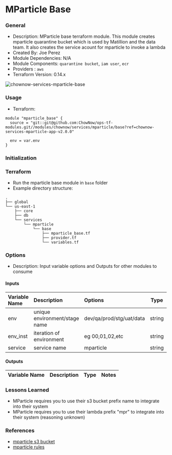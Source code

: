 # MParticle Base

### General

* Description: MParticle base terraform module. This module creates mparticle quarantine bucket which is used by Matillion and the data team. It also creates the service acount for mparticle to invoke a lambda
* Created By: Joe Perez
* Module Dependencies: N/A
* Module Components: `quarantine bucket`, `iam user`, `ecr`
* Providers : `aws`
* Terraform Version: 0.14.x

![chownow-services-mparticle-base](https://github.com/ChowNow/ops-tf-modules/workflows/chownow-services-mparticle-base/badge.svg)

### Usage

* Terraform:

```hcl
module "mparticle_base" {
  source = "git::git@github.com:ChowNow/ops-tf-modules.git//modules/chownow/services/mparticle/base?ref=chownow-services-mparticle-app-v2.0.0"

  env = var.env
}
```



### Initialization

### Terraform

* Run the mparticle base module in `base` folder
* Example directory structure:
```
.
├── global
└── us-east-1
    ├── core
    ├── db
    └── services
        └── mparticle
            └── base
                ├── mparticle_base.tf
                ├── provider.tf
                └── variables.tf
```

### Options

* Description: Input variable options and Outputs for other modules to consume

#### Inputs

| Variable Name | Description                   | Options                  |  Type  | Required? | Notes |
| :------------ | :---------------------------- | :----------------------- | :----: | :-------: | :---- |
| env           | unique environment/stage name | dev/qa/prod/stg/uat/data | string |    Yes    | N/A   |
| env_inst      | iteration of environment      | eg 00,01,02,etc          | string |    No     | N/A   |
| service       | service name                  | mparticle                | string |    No     | N/A   |


#### Outputs

| Variable Name | Description | Type  | Notes |
| :------------ | :---------- | :---: | :---- |


### Lessons Learned

* MParticle requires you to use their s3 bucket prefix name to integrate into their system
* MParticle requires you to use their lambda prefix "mpr" to integrate into their system (reasoning unknown)


### References

* [mparticle s3 bucket](https://docs.mparticle.com/integrations/amazons3/event/)
* [mparticle rules](https://docs.mparticle.com/guides/platform-guide/rules/)
